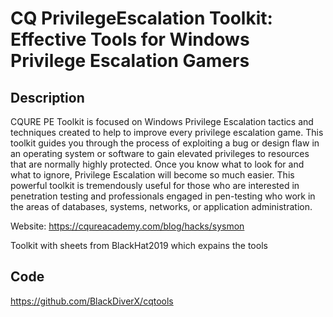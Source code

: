 # CQ PrivilegeEscalation Toolkit: Effective Tools for Windows Privilege Escalation Gamers

## Description
CQURE PE Toolkit is focused on Windows Privilege Escalation tactics and techniques created to help to improve every privilege escalation game. This toolkit guides you through the process of exploiting a bug or design flaw in an operating system or software to gain elevated privileges to resources that are normally highly protected. Once you know what to look for and what to ignore, Privilege Escalation will become so much easier. This powerful toolkit is tremendously useful for those who are interested in penetration testing and professionals engaged in pen-testing who work in the areas of databases, systems, networks, or application administration.

Website: https://cqureacademy.com/blog/hacks/sysmon

Toolkit with sheets from BlackHat2019 which expains the tools

## Code
https://github.com/BlackDiverX/cqtools
